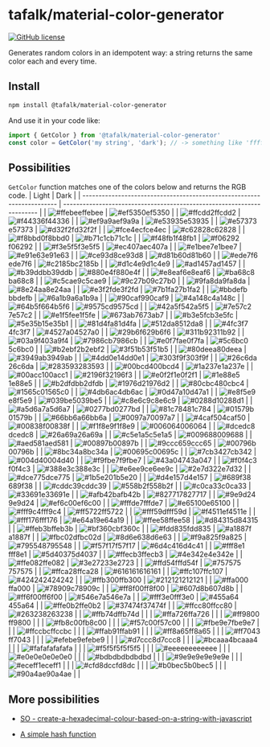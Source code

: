 # tafalk/material-color-generator

[![GitHub license](https://img.shields.io/github/license/tafalk/material-color-generator)](https://github.com/tafalk/material-color-generator/blob/master/LICENSE)

Generates random colors in an idempotent way: a string returns the same color each and every time.

## Install

```sh
npm install @tafalk/material-color-generator
```

And use it in your code like:

```js
import { GetColor } from '@tafalk/material-color-generator'
const color = GetColor('my string', 'dark'); // -> something like 'ffffff'
```

## Possibilities

`GetColor` function matches one of the colors below and returns the RGB code.
| Light                                                                  | Dark                                                                   |
| ---------------------------------------------------------------------- | ---------------------------------------------------------------------- |
| ![#ffebee](https://via.placeholder.com/15/ffebee/000000/?text=+)ffebee | ![#ef5350](https://via.placeholder.com/15/ef5350/000000/?text=+)ef5350 |
| ![#ffcdd2](https://via.placeholder.com/15/ffcdd2/000000/?text=+)ffcdd2 | ![#f44336](https://via.placeholder.com/15/f44336/000000/?text=+)f44336 |
| ![#ef9a9a](https://via.placeholder.com/15/ef9a9a/000000/?text=+)ef9a9a | ![#e53935](https://via.placeholder.com/15/e53935/000000/?text=+)e53935 |
| ![#e57373](https://via.placeholder.com/15/e57373/000000/?text=+)e57373 | ![#d32f2f](https://via.placeholder.com/15/d32f2f/000000/?text=+)d32f2f |
| ![#fce4ec](https://via.placeholder.com/15/fce4ec/000000/?text=+)fce4ec | ![#c62828](https://via.placeholder.com/15/c62828/000000/?text=+)c62828 |
| ![#f8bbd0](https://via.placeholder.com/15/f8bbd0/000000/?text=+)f8bbd0 | ![#b71c1c](https://via.placeholder.com/15/b71c1c/000000/?text=+)b71c1c |
| ![#f48fb1](https://via.placeholder.com/15/f48fb1/000000/?text=+)f48fb1 | ![#f06292](https://via.placeholder.com/15/f06292/000000/?text=+)f06292 |
| ![#f3e5f5](https://via.placeholder.com/15/f3e5f5/000000/?text=+)f3e5f5 | ![#ec407a](https://via.placeholder.com/15/ec407a/000000/?text=+)ec407a |
| ![#e1bee7](https://via.placeholder.com/15/e1bee7/000000/?text=+)e1bee7 | ![#e91e63](https://via.placeholder.com/15/e91e63/000000/?text=+)e91e63 |
| ![#ce93d8](https://via.placeholder.com/15/ce93d8/000000/?text=+)ce93d8 | ![#d81b60](https://via.placeholder.com/15/d81b60/000000/?text=+)d81b60 |
| ![#ede7f6](https://via.placeholder.com/15/ede7f6/000000/?text=+)ede7f6 | ![#c2185b](https://via.placeholder.com/15/c2185b/000000/?text=+)c2185b |
| ![#d1c4e9](https://via.placeholder.com/15/d1c4e9/000000/?text=+)d1c4e9 | ![#ad1457](https://via.placeholder.com/15/ad1457/000000/?text=+)ad1457 |
| ![#b39ddb](https://via.placeholder.com/15/b39ddb/000000/?text=+)b39ddb | ![#880e4f](https://via.placeholder.com/15/880e4f/000000/?text=+)880e4f |
| ![#e8eaf6](https://via.placeholder.com/15/e8eaf6/000000/?text=+)e8eaf6 | ![#ba68c8](https://via.placeholder.com/15/ba68c8/000000/?text=+)ba68c8 |
| ![#c5cae9](https://via.placeholder.com/15/c5cae9/000000/?text=+)c5cae9 | ![#9c27b0](https://via.placeholder.com/15/9c27b0/000000/?text=+)9c27b0 |
| ![#9fa8da](https://via.placeholder.com/15/9fa8da/000000/?text=+)9fa8da | ![#8e24aa](https://via.placeholder.com/15/8e24aa/000000/?text=+)8e24aa |
| ![#e3f2fd](https://via.placeholder.com/15/e3f2fd/000000/?text=+)e3f2fd | ![#7b1fa2](https://via.placeholder.com/15/7b1fa2/000000/?text=+)7b1fa2 |
| ![#bbdefb](https://via.placeholder.com/15/bbdefb/000000/?text=+)bbdefb | ![#6a1b9a](https://via.placeholder.com/15/6a1b9a/000000/?text=+)6a1b9a |
| ![#90caf9](https://via.placeholder.com/15/90caf9/000000/?text=+)90caf9 | ![#4a148c](https://via.placeholder.com/15/4a148c/000000/?text=+)4a148c |
| ![#64b5f6](https://via.placeholder.com/15/64b5f6/000000/?text=+)64b5f6 | ![#9575cd](https://via.placeholder.com/15/9575cd/000000/?text=+)9575cd |
| ![#42a5f5](https://via.placeholder.com/15/42a5f5/000000/?text=+)42a5f5 | ![#7e57c2](https://via.placeholder.com/15/7e57c2/000000/?text=+)7e57c2 |
| ![#e1f5fe](https://via.placeholder.com/15/e1f5fe/000000/?text=+)e1f5fe | ![#673ab7](https://via.placeholder.com/15/673ab7/000000/?text=+)673ab7 |
| ![#b3e5fc](https://via.placeholder.com/15/b3e5fc/000000/?text=+)b3e5fc | ![#5e35b1](https://via.placeholder.com/15/5e35b1/000000/?text=+)5e35b1 |
| ![#81d4fa](https://via.placeholder.com/15/81d4fa/000000/?text=+)81d4fa | ![#512da8](https://via.placeholder.com/15/512da8/000000/?text=+)512da8 |
| ![#4fc3f7](https://via.placeholder.com/15/4fc3f7/000000/?text=+)4fc3f7 | ![#4527a0](https://via.placeholder.com/15/4527a0/000000/?text=+)4527a0 |
| ![#29b6f6](https://via.placeholder.com/15/29b6f6/000000/?text=+)29b6f6 | ![#311b92](https://via.placeholder.com/15/311b92/000000/?text=+)311b92 |
| ![#03a9f4](https://via.placeholder.com/15/03a9f4/000000/?text=+)03a9f4 | ![#7986cb](https://via.placeholder.com/15/7986cb/000000/?text=+)7986cb |
| ![#e0f7fa](https://via.placeholder.com/15/e0f7fa/000000/?text=+)e0f7fa | ![#5c6bc0](https://via.placeholder.com/15/5c6bc0/000000/?text=+)5c6bc0 |
| ![#b2ebf2](https://via.placeholder.com/15/b2ebf2/000000/?text=+)b2ebf2 | ![#3f51b5](https://via.placeholder.com/15/3f51b5/000000/?text=+)3f51b5 |
| ![#80deea](https://via.placeholder.com/15/80deea/000000/?text=+)80deea | ![#3949ab](https://via.placeholder.com/15/3949ab/000000/?text=+)3949ab |
| ![#4dd0e1](https://via.placeholder.com/15/4dd0e1/000000/?text=+)4dd0e1 | ![#303f9f](https://via.placeholder.com/15/303f9f/000000/?text=+)303f9f |
| ![#26c6da](https://via.placeholder.com/15/26c6da/000000/?text=+)26c6da | ![#283593](https://via.placeholder.com/15/283593/000000/?text=+)283593 |
| ![#00bcd4](https://via.placeholder.com/15/00bcd4/000000/?text=+)00bcd4 | ![#1a237e](https://via.placeholder.com/15/1a237e/000000/?text=+)1a237e |
| ![#00acc1](https://via.placeholder.com/15/00acc1/000000/?text=+)00acc1 | ![#2196f3](https://via.placeholder.com/15/2196f3/000000/?text=+)2196f3 |
| ![#e0f2f1](https://via.placeholder.com/15/e0f2f1/000000/?text=+)e0f2f1 | ![#1e88e5](https://via.placeholder.com/15/1e88e5/000000/?text=+)1e88e5 |
| ![#b2dfdb](https://via.placeholder.com/15/b2dfdb/000000/?text=+)b2dfdb | ![#1976d2](https://via.placeholder.com/15/1976d2/000000/?text=+)1976d2 |
| ![#80cbc4](https://via.placeholder.com/15/80cbc4/000000/?text=+)80cbc4 | ![#1565c0](https://via.placeholder.com/15/1565c0/000000/?text=+)1565c0 |
| ![#4db6ac](https://via.placeholder.com/15/4db6ac/000000/?text=+)4db6ac | ![#0d47a1](https://via.placeholder.com/15/0d47a1/000000/?text=+)0d47a1 |
| ![#e8f5e9](https://via.placeholder.com/15/e8f5e9/000000/?text=+)e8f5e9 | ![#039be5](https://via.placeholder.com/15/039be5/000000/?text=+)039be5 |
| ![#c8e6c9](https://via.placeholder.com/15/c8e6c9/000000/?text=+)c8e6c9 | ![#0288d1](https://via.placeholder.com/15/0288d1/000000/?text=+)0288d1 |
| ![#a5d6a7](https://via.placeholder.com/15/a5d6a7/000000/?text=+)a5d6a7 | ![#0277bd](https://via.placeholder.com/15/0277bd/000000/?text=+)0277bd |
| ![#81c784](https://via.placeholder.com/15/81c784/000000/?text=+)81c784 | ![#01579b](https://via.placeholder.com/15/01579b/000000/?text=+)01579b |
| ![#66bb6a](https://via.placeholder.com/15/66bb6a/000000/?text=+)66bb6a | ![#0097a7](https://via.placeholder.com/15/0097a7/000000/?text=+)0097a7 |
| ![#4caf50](https://via.placeholder.com/15/4caf50/000000/?text=+)4caf50 | ![#00838f](https://via.placeholder.com/15/00838f/000000/?text=+)00838f |
| ![#f1f8e9](https://via.placeholder.com/15/f1f8e9/000000/?text=+)f1f8e9 | ![#006064](https://via.placeholder.com/15/006064/000000/?text=+)006064 |
| ![#dcedc8](https://via.placeholder.com/15/dcedc8/000000/?text=+)dcedc8 | ![#26a69a](https://via.placeholder.com/15/26a69a/000000/?text=+)26a69a |
| ![#c5e1a5](https://via.placeholder.com/15/c5e1a5/000000/?text=+)c5e1a5 | ![#009688](https://via.placeholder.com/15/009688/000000/?text=+)009688 |
| ![#aed581](https://via.placeholder.com/15/aed581/000000/?text=+)aed581 | ![#00897b](https://via.placeholder.com/15/00897b/000000/?text=+)00897b |
| ![#9ccc65](https://via.placeholder.com/15/9ccc65/000000/?text=+)9ccc65 | ![#00796b](https://via.placeholder.com/15/00796b/000000/?text=+)00796b |
| ![#8bc34a](https://via.placeholder.com/15/8bc34a/000000/?text=+)8bc34a | ![#00695c](https://via.placeholder.com/15/00695c/000000/?text=+)00695c |
| ![#7cb342](https://via.placeholder.com/15/7cb342/000000/?text=+)7cb342 | ![#004d40](https://via.placeholder.com/15/004d40/000000/?text=+)004d40 |
| ![#f9fbe7](https://via.placeholder.com/15/f9fbe7/000000/?text=+)f9fbe7 | ![#43a047](https://via.placeholder.com/15/43a047/000000/?text=+)43a047 |
| ![#f0f4c3](https://via.placeholder.com/15/f0f4c3/000000/?text=+)f0f4c3 | ![#388e3c](https://via.placeholder.com/15/388e3c/000000/?text=+)388e3c |
| ![#e6ee9c](https://via.placeholder.com/15/e6ee9c/000000/?text=+)e6ee9c | ![#2e7d32](https://via.placeholder.com/15/2e7d32/000000/?text=+)2e7d32 |
| ![#dce775](https://via.placeholder.com/15/dce775/000000/?text=+)dce775 | ![#1b5e20](https://via.placeholder.com/15/1b5e20/000000/?text=+)1b5e20 |
| ![#d4e157](https://via.placeholder.com/15/d4e157/000000/?text=+)d4e157 | ![#689f38](https://via.placeholder.com/15/689f38/000000/?text=+)689f38 |
| ![#cddc39](https://via.placeholder.com/15/cddc39/000000/?text=+)cddc39 | ![#558b2f](https://via.placeholder.com/15/558b2f/000000/?text=+)558b2f |
| ![#c0ca33](https://via.placeholder.com/15/c0ca33/000000/?text=+)c0ca33 | ![#33691e](https://via.placeholder.com/15/33691e/000000/?text=+)33691e |
| ![#afb42b](https://via.placeholder.com/15/afb42b/000000/?text=+)afb42b | ![#827717](https://via.placeholder.com/15/827717/000000/?text=+)827717 |
| ![#9e9d24](https://via.placeholder.com/15/9e9d24/000000/?text=+)9e9d24 | ![#ef6c00](https://via.placeholder.com/15/ef6c00/000000/?text=+)ef6c00 |
| ![#fffde7](https://via.placeholder.com/15/fffde7/000000/?text=+)fffde7 | ![#e65100](https://via.placeholder.com/15/e65100/000000/?text=+)e65100 |
| ![#fff9c4](https://via.placeholder.com/15/fff9c4/000000/?text=+)fff9c4 | ![#ff5722](https://via.placeholder.com/15/ff5722/000000/?text=+)ff5722 |
| ![#fff59d](https://via.placeholder.com/15/fff59d/000000/?text=+)fff59d | ![#f4511e](https://via.placeholder.com/15/f4511e/000000/?text=+)f4511e |
| ![#fff176](https://via.placeholder.com/15/fff176/000000/?text=+)fff176 | ![#e64a19](https://via.placeholder.com/15/e64a19/000000/?text=+)e64a19 |
| ![#ffee58](https://via.placeholder.com/15/ffee58/000000/?text=+)ffee58 | ![#d84315](https://via.placeholder.com/15/d84315/000000/?text=+)d84315 |
| ![#ffeb3b](https://via.placeholder.com/15/ffeb3b/000000/?text=+)ffeb3b | ![#bf360c](https://via.placeholder.com/15/bf360c/000000/?text=+)bf360c |
| ![#fdd835](https://via.placeholder.com/15/fdd835/000000/?text=+)fdd835 | ![#a1887f](https://via.placeholder.com/15/a1887f/000000/?text=+)a1887f |
| ![#fbc02d](https://via.placeholder.com/15/fbc02d/000000/?text=+)fbc02d | ![#8d6e63](https://via.placeholder.com/15/8d6e63/000000/?text=+)8d6e63 |
| ![#f9a825](https://via.placeholder.com/15/f9a825/000000/?text=+)f9a825 | ![#795548](https://via.placeholder.com/15/795548/000000/?text=+)795548 |
| ![#f57f17](https://via.placeholder.com/15/f57f17/000000/?text=+)f57f17 | ![#6d4c41](https://via.placeholder.com/15/6d4c41/000000/?text=+)6d4c41 |
| ![#fff8e1](https://via.placeholder.com/15/fff8e1/000000/?text=+)fff8e1 | ![#5d4037](https://via.placeholder.com/15/5d4037/000000/?text=+)5d4037 |
| ![#ffecb3](https://via.placeholder.com/15/ffecb3/000000/?text=+)ffecb3 | ![#4e342e](https://via.placeholder.com/15/4e342e/000000/?text=+)4e342e |
| ![#ffe082](https://via.placeholder.com/15/ffe082/000000/?text=+)ffe082 | ![#3e2723](https://via.placeholder.com/15/3e2723/000000/?text=+)3e2723 |
| ![#ffd54f](https://via.placeholder.com/15/ffd54f/000000/?text=+)ffd54f | ![#757575](https://via.placeholder.com/15/757575/000000/?text=+)757575 |
| ![#ffca28](https://via.placeholder.com/15/ffca28/000000/?text=+)ffca28 | ![#616161](https://via.placeholder.com/15/616161/000000/?text=+)616161 |
| ![#ffc107](https://via.placeholder.com/15/ffc107/000000/?text=+)ffc107 | ![#424242](https://via.placeholder.com/15/424242/000000/?text=+)424242 |
| ![#ffb300](https://via.placeholder.com/15/ffb300/000000/?text=+)ffb300 | ![#212121](https://via.placeholder.com/15/212121/000000/?text=+)212121 |
| ![#ffa000](https://via.placeholder.com/15/ffa000/000000/?text=+)ffa000 | ![#78909c](https://via.placeholder.com/15/78909c/000000/?text=+)78909c |
| ![#ff8f00](https://via.placeholder.com/15/ff8f00/000000/?text=+)ff8f00 | ![#607d8b](https://via.placeholder.com/15/607d8b/000000/?text=+)607d8b |
| ![#ff6f00](https://via.placeholder.com/15/ff6f00/000000/?text=+)ff6f00 | ![#546e7a](https://via.placeholder.com/15/546e7a/000000/?text=+)546e7a |
| ![#fff3e0](https://via.placeholder.com/15/fff3e0/000000/?text=+)fff3e0 | ![#455a64](https://via.placeholder.com/15/455a64/000000/?text=+)455a64 |
| ![#ffe0b2](https://via.placeholder.com/15/ffe0b2/000000/?text=+)ffe0b2 | ![#37474f](https://via.placeholder.com/15/37474f/000000/?text=+)37474f |
| ![#ffcc80](https://via.placeholder.com/15/ffcc80/000000/?text=+)ffcc80 | ![#263238](https://via.placeholder.com/15/263238/000000/?text=+)263238 |
| ![#ffb74d](https://via.placeholder.com/15/ffb74d/000000/?text=+)ffb74d |                                                                        |
| ![#ffa726](https://via.placeholder.com/15/ffa726/000000/?text=+)ffa726 |                                                                        |
| ![#ff9800](https://via.placeholder.com/15/ff9800/000000/?text=+)ff9800 |                                                                        |
| ![#fb8c00](https://via.placeholder.com/15/fb8c00/000000/?text=+)fb8c00 |                                                                        |
| ![#f57c00](https://via.placeholder.com/15/f57c00/000000/?text=+)f57c00 |                                                                        |
| ![#fbe9e7](https://via.placeholder.com/15/fbe9e7/000000/?text=+)fbe9e7 |                                                                        |
| ![#ffccbc](https://via.placeholder.com/15/ffccbc/000000/?text=+)ffccbc |                                                                        |
| ![#ffab91](https://via.placeholder.com/15/ffab91/000000/?text=+)ffab91 |                                                                        |
| ![#ff8a65](https://via.placeholder.com/15/ff8a65/000000/?text=+)ff8a65 |                                                                        |
| ![#ff7043](https://via.placeholder.com/15/ff7043/000000/?text=+)ff7043 |                                                                        |
| ![#efebe9](https://via.placeholder.com/15/efebe9/000000/?text=+)efebe9 |                                                                        |
| ![#d7ccc8](https://via.placeholder.com/15/d7ccc8/000000/?text=+)d7ccc8 |                                                                        |
| ![#bcaaa4](https://via.placeholder.com/15/bcaaa4/000000/?text=+)bcaaa4 |                                                                        |
| ![#fafafa](https://via.placeholder.com/15/fafafa/000000/?text=+)fafafa |                                                                        |
| ![#f5f5f5](https://via.placeholder.com/15/f5f5f5/000000/?text=+)f5f5f5 |                                                                        |
| ![#eeeeee](https://via.placeholder.com/15/eeeeee/000000/?text=+)eeeeee |                                                                        |
| ![#e0e0e0](https://via.placeholder.com/15/e0e0e0/000000/?text=+)e0e0e0 |                                                                        |
| ![#bdbdbd](https://via.placeholder.com/15/bdbdbd/000000/?text=+)bdbdbd |                                                                        |
| ![#9e9e9e](https://via.placeholder.com/15/9e9e9e/000000/?text=+)9e9e9e |                                                                        |
| ![#eceff1](https://via.placeholder.com/15/eceff1/000000/?text=+)eceff1 |                                                                        |
| ![#cfd8dc](https://via.placeholder.com/15/cfd8dc/000000/?text=+)cfd8dc |                                                                        |
| ![#b0bec5](https://via.placeholder.com/15/b0bec5/000000/?text=+)b0bec5 |                                                                        |
| ![#90a4ae](https://via.placeholder.com/15/90a4ae/000000/?text=+)90a4ae |                                                                        |

## More possibilities

- [SO - create-a-hexadecimal-colour-based-on-a-string-with-javascript](https://stackoverflow.com/questions/3426404/create-a-hexadecimal-colour-based-on-a-string-with-javascript)

- [A simple hash function](https://gist.github.com/iperelivskiy/4110988)

